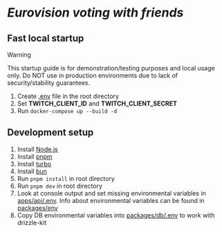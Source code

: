 # *Eurovision voting with friends*

## Fast local startup

> [!WARNING]
>
> This startup guide is for demonstration/testing purposes and local usage only. Do NOT use in production environments due to lack of security/stability guarantees.

1. Create [.env](./.env) file in the root directory
2. Set **TWITCH_CLIENT_ID** and **TWITCH_CLIENT_SECRET**
3. Run ``docker-compose up --build -d``

## Development setup

1. Install [Node.js](https://nodejs.org/en)
2. Install [pnpm](https://pnpm.io/installation)
3. Install [turbo](https://turborepo.com/docs/getting-started/installation#global-installation)
4. Install [bun](https://bun.sh/docs/installation)
5. Run `pnpm install` in root directory
6. Run `pnpm dev` in root directory
7. Look at console output and set missing environmental variables in [apps/api/.env](./apps/api/.env). Info about environmental variables can be found in [packages/env](./packages/env/)
8. Copy DB environmental variables into [packages/db/.env](./package/db/.env) to work with drizzle-kit